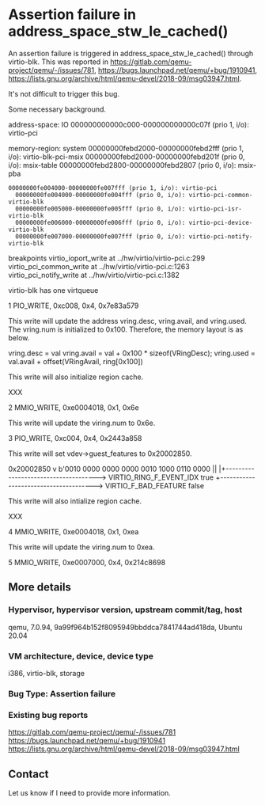 # Assertion failure in address_space_stw_le_cached()

An assertion failure is triggered in address_space_stw_le_cached() through
virtio-blk. This was reported in
https://gitlab.com/qemu-project/qemu/-/issues/781,
https://bugs.launchpad.net/qemu/+bug/1910941,
https://lists.gnu.org/archive/html/qemu-devel/2018-09/msg03947.html.

It's not difficult to trigger this bug.

Some necessary background.

address-space: IO
    000000000000c000-000000000000c07f (prio 1, i/o): virtio-pci

memory-region: system
    00000000febd2000-00000000febd2fff (prio 1, i/o): virtio-blk-pci-msix
      00000000febd2000-00000000febd201f (prio 0, i/o): msix-table
      00000000febd2800-00000000febd2807 (prio 0, i/o): msix-pba

    00000000fe004000-00000000fe007fff (prio 1, i/o): virtio-pci
      00000000fe004000-00000000fe004fff (prio 0, i/o): virtio-pci-common-virtio-blk
      00000000fe005000-00000000fe005fff (prio 0, i/o): virtio-pci-isr-virtio-blk
      00000000fe006000-00000000fe006fff (prio 0, i/o): virtio-pci-device-virtio-blk
      00000000fe007000-00000000fe007fff (prio 0, i/o): virtio-pci-notify-virtio-blk

breakpoints
    virtio_ioport_write     at ../hw/virtio/virtio-pci.c:299
    virtio_pci_common_write at ../hw/virtio/virtio-pci.c:1263
    virtio_pci_notify_write at ../hw/virtio/virtio-pci.c:1382

virtio-blk has one virtqueue

1 PIO_WRITE, 0xc008, 0x4, 0x7e83a579

This write will update the address vring.desc, vring.avail, and vring.used. The
vring.num is initialized to 0x100. Therefore, the memory layout is as below.

vring.desc  = val
vring.avail = val + 0x100 * sizeof(VRingDesc);
vring.used  = val.avail + offset(VRingAvail, ring[0x100])  

This write will also initialize region cache.

XXX

2 MMIO_WRITE, 0xe0004018, 0x1, 0x6e

This write will update the viring.num to 0x6e.

3 PIO_WRITE, 0xc004, 0x4, 0x2443a858

This write will set vdev->guest_features to 0x20002850.

0x20002850
     v
b'0010 0000 0000 0000 0010 1000 0110 0000
   ||
   |+-------------------------------------> VIRTIO_RING_F_EVENT_IDX true
   +--------------------------------------> VIRTIO_F_BAD_FEATURE    false

This write will also intialize region cache.

XXX

4 MMIO_WRITE, 0xe0004018, 0x1, 0xea

This write will update the viring.num to 0xea.

5 MMIO_WRITE, 0xe0007000, 0x4, 0x214c8698




## More details

### Hypervisor, hypervisor version, upstream commit/tag, host

qemu, 7.0.94, 9a99f964b152f8095949bbddca7841744ad418da, Ubuntu 20.04

### VM architecture, device, device type

i386, virtio-blk, storage

### Bug Type: Assertion failure

### Existing bug reports

https://gitlab.com/qemu-project/qemu/-/issues/781
https://bugs.launchpad.net/qemu/+bug/1910941
https://lists.gnu.org/archive/html/qemu-devel/2018-09/msg03947.html

## Contact

Let us know if I need to provide more information.
